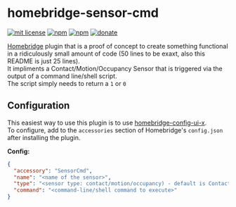 # homebridge-sensor-cmd

[![mit license](https://badgen.net/badge/license/MIT/red)](https://github.com/apexad/homebridge-sensor-cmd/blob/master/LICENSE)
[![npm](https://badgen.net/npm/v/homebridge-sensor-cmd)](https://www.npmjs.com/package/homebridge-sensor-cmd)
[![npm](https://badgen.net/npm/dt/homebridge-sensor-cmd)](https://www.npmjs.com/package/homebridge-sensor-cmd)
[![donate](https://badgen.net/badge/donate/paypal/91BE09)](https://www.paypal.me/apexadm)

[Homebridge](https://github.com/homebridge/homebridge) plugin that is a proof of concept to create something functional in a ridiculously small amount of code (50 lines to be exaxt, also this README is just 25 lines).  
It impliments a Contact/Motion/Occupancy Sensor that is triggered via the output of a command line/shell script.  
The script simply needs to return a `1` or `0`

## Configuration
This easiest way to use this plugin is to use [homebridge-config-ui-x](https://www.npmjs.com/package/homebridge-config-ui-x).  
To configure, add to the `accessories` section of Homebridge's `config.json` after installing the plugin.

**Config:**
```json
{
  "accessory": "SensorCmd",
  "name": "<name of the sensor>",
  "type": "<sensor type: contact/motion/occupancy) - default is Contact>",
  "command": "<command-line/shell command to execute>"
}
```
